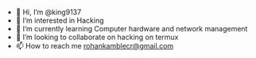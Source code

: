 - 👋 Hi, I’m @king9137
- 👀 I’m interested in Hacking
- 🌱 I’m currently learning Computer hardware and network management
- 💞️ I’m looking to collaborate on hacking on termux
- 📫 How to reach me rohankamblecr@gmail.com

<!---
king9137/king9137 is a ✨ special ✨ repository because its `README.md` (this file) appears on your GitHub profile.
You can click the Preview link to take a look at your changes.
--->

